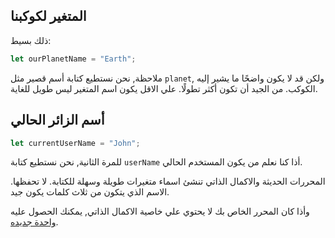 ## المتغير لكوكبنا

ذلك بسيط:

```js
let ourPlanetName = "Earth";
```

ملاحظة, نحن نستطيع كتابة أسم قصير مثل `planet`, ولكن قد لا يكون واضحًا ما يشير إليه الكوكب. من الجيد أن تكون أكثر تطولًا. علي الاقل يكون اسم المتغير ليس طويل للغاية.

## أسم الزائر الحالي

```js
let currentUserName = "John";
```

للمرة الثانية, نحن نستطيع كتابة `userName` أذا كنا نعلم من يكون المستخدم الحالي.

المحررات الحديثة والاكمال الذاتي تنشئ اسماء متغيرات طويلة وسهلة للكتابة. لا تحفظها. الاسم الذي يتكون من ثلاث كلمات يكون جيد.

وأذا كان المحرر الخاص بك لا يحتوي علي خاصية الاكمال الذاتي, يمكنك الحصول عليه [واحدة جديده](/code-editors).
